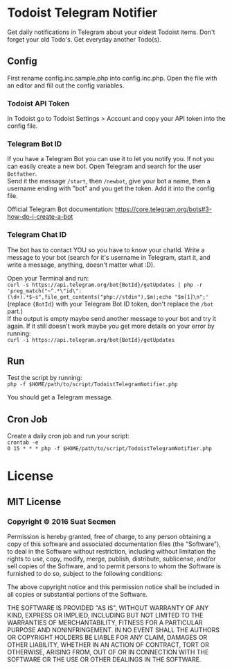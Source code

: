 # Todoist Telegram Notifier

Get daily notifications in Telegram about your oldest Todoist items. Don't forget
your old Todo's. Get everyday another Todo(s).

## Config

First rename config.inc.sample.php into config.inc.php. Open the file with an
editor and fill out the config variables.

### Todoist API Token

In Todoist go to Todoist Settings > Account and copy your API token into the
config file.

### Telegram Bot ID

If you have a Telegram Bot you can use it to let you notify you. If not you can
easily create a new bot. Open Telegram and search for the user `Botfather`.  
Send it the message `/start`, then `/newbot`, give your bot a name, then a
username ending with "bot" and you get the token. Add it into the config file.

Official Telegram Bot documentation: https://core.telegram.org/bots#3-how-do-i-create-a-bot

### Telegram Chat ID

The bot has to contact YOU so you have to know your chatId. Write a message to
your bot (search for it's username in Telegram, start it, and write a message,
anything, doesn't matter what :D).

Open your Terminal and run:  
`curl -s https://api.telegram.org/bot{BotId}/getUpdates | php -r 'preg_match("~^.*\"id\":(\d+).*$~s",file_get_contents("php://stdin"),$m);echo "$m[1]\n";'`  
(replace `{BotId}` with your Telegram Bot ID token, don't replace the `/bot`
part.)  
If the output is empty maybe send another message to your bot and try it again.
If it still doesn't work maybe you get more details on your error by running:  
`curl -i https://api.telegram.org/bot{BotId}/getUpdates`

## Run

Test the script by running:  
`php -f $HOME/path/to/script/TodoistTelegramNotifier.php`

You should get a Telegram message.

## Cron Job

Create a daily cron job and run your script:  
`crontab -e`  
`0 15 * * * php -f $HOME/path/to/script/TodoistTelegramNotifier.php`

# License

## MIT License

### Copyright © 2016 Suat Secmen

Permission is hereby granted, free of charge, to any person obtaining a copy of this software and associated documentation files (the "Software"), to deal in the Software without restriction, including without limitation the rights to use, copy, modify, merge, publish, distribute, sublicense, and/or sell copies of the Software, and to permit persons to whom the Software is furnished to do so, subject to the following conditions:

The above copyright notice and this permission notice shall be included in all copies or substantial portions of the Software.

THE SOFTWARE IS PROVIDED "AS IS", WITHOUT WARRANTY OF ANY KIND, EXPRESS OR IMPLIED, INCLUDING BUT NOT LIMITED TO THE WARRANTIES OF MERCHANTABILITY, FITNESS FOR A PARTICULAR PURPOSE AND NONINFRINGEMENT. IN NO EVENT SHALL THE AUTHORS OR COPYRIGHT HOLDERS BE LIABLE FOR ANY CLAIM, DAMAGES OR OTHER LIABILITY, WHETHER IN AN ACTION OF CONTRACT, TORT OR OTHERWISE, ARISING FROM, OUT OF OR IN CONNECTION WITH THE SOFTWARE OR THE USE OR OTHER DEALINGS IN THE SOFTWARE.

